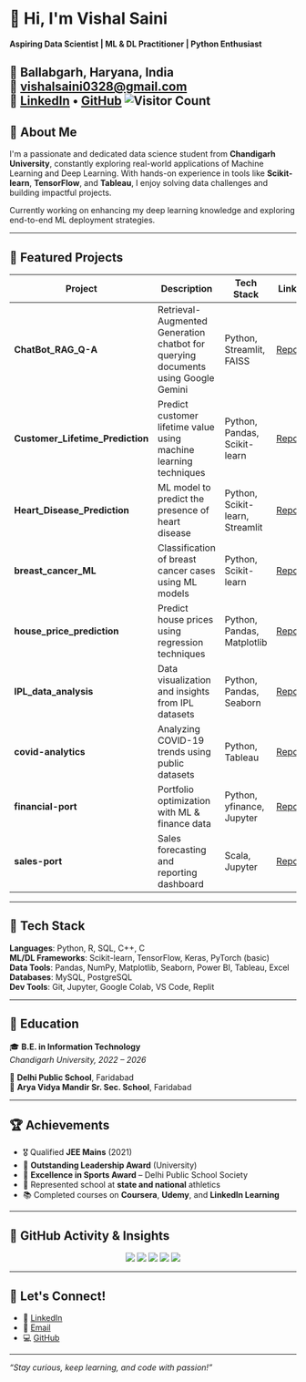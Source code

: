 
# 👋 Hi, I'm Vishal Saini

**Aspiring Data Scientist | ML & DL Practitioner | Python Enthusiast**

📍 Ballabgarh, Haryana, India  
📧 [vishalsaini0328@gmail.com](mailto:vishalsaini0328@gmail.com)  
🔗 [LinkedIn](https://www.linkedin.com/in/vishal-saini-5b4b0b253/) 
• [GitHub](https://github.com/itsvishal1012)
![Visitor Count](https://komarev.com/ghpvc/?username=itsvishal1012&label=Profile%20Views&color=0e75b6&style=flat)
---

## 🧠 About Me

I'm a passionate and dedicated data science student from **Chandigarh University**, constantly exploring real-world applications of Machine Learning and Deep Learning. With hands-on experience in tools like **Scikit-learn**, **TensorFlow**, and **Tableau**, I enjoy solving data challenges and building impactful projects.

Currently working on enhancing my deep learning knowledge and exploring end-to-end ML deployment strategies.

---

## 🚀 Featured Projects

| Project | Description | Tech Stack | Link |
|--------|-------------|------------|------|
| **ChatBot_RAG_Q-A** | Retrieval-Augmented Generation chatbot for querying documents using Google Gemini | Python, Streamlit, FAISS | [Repo](https://github.com/itsvishal1012/ChatBot_RAG_Q-A) |
| **Customer_Lifetime_Prediction** | Predict customer lifetime value using machine learning techniques | Python, Pandas, Scikit-learn | [Repo](https://github.com/itsvishal1012/Customer_Lifetime_Prediction) |
| **Heart_Disease_Prediction** | ML model to predict the presence of heart disease | Python, Scikit-learn, Streamlit | [Repo](https://github.com/itsvishal1012/Heart_Disease_Prediction) |
| **breast_cancer_ML** | Classification of breast cancer cases using ML models | Python, Scikit-learn | [Repo](https://github.com/itsvishal1012/breast_cancer_ML) |
| **house_price_prediction** | Predict house prices using regression techniques | Python, Pandas, Matplotlib | [Repo](https://github.com/itsvishal1012/house_price_prediction) |
| **IPL_data_analysis** | Data visualization and insights from IPL datasets | Python, Pandas, Seaborn | [Repo](https://github.com/itsvishal1012/IPL_data_analysis) |
| **covid-analytics** | Analyzing COVID-19 trends using public datasets | Python, Tableau | [Repo](https://github.com/itsvishal1012/covid-analytics) |
| **financial-port** | Portfolio optimization with ML & finance data | Python, yfinance, Jupyter | [Repo](https://github.com/itsvishal1012/financial-port) |
| **sales-port** | Sales forecasting and reporting dashboard | Scala, Jupyter | [Repo](https://github.com/itsvishal1012/sales-port) |

---

## 🔧 Tech Stack

**Languages**: Python, R, SQL, C++, C  
**ML/DL Frameworks**: Scikit-learn, TensorFlow, Keras, PyTorch (basic)  
**Data Tools**: Pandas, NumPy, Matplotlib, Seaborn, Power BI, Tableau, Excel  
**Databases**: MySQL, PostgreSQL  
**Dev Tools**: Git, Jupyter, Google Colab, VS Code, Replit

---

## 📘 Education

🎓 **B.E. in Information Technology**  
*Chandigarh University, 2022 – 2026*

🏫 **Delhi Public School**, Faridabad  
🏫 **Arya Vidya Mandir Sr. Sec. School**, Faridabad

---

## 🏆 Achievements

- 🎖 Qualified **JEE Mains** (2021)
- 🏅 **Outstanding Leadership Award** (University)
- 🥇 **Excellence in Sports Award** – Delhi Public School Society
- 🏃 Represented school at **state and national** athletics
- 📚 Completed courses on **Coursera**, **Udemy**, and **LinkedIn Learning**

---

## 🚀 GitHub Activity & Insights

<div align="center">

<img src="https://github-profile-summary-cards.vercel.app/api/cards/profile-details?username=itsvishal1012&theme=tokyonight" />

<img src="https://github-profile-summary-cards.vercel.app/api/cards/stats?username=itsvishal1012&theme=tokyonight" />
<img src="https://github-profile-summary-cards.vercel.app/api/cards/productive-time?username=itsvishal1012&theme=tokyonight&utcOffset=+5.5" />

<img src="https://github-profile-summary-cards.vercel.app/api/cards/repos-per-language?username=itsvishal1012&theme=tokyonight" />
<img src="https://github-profile-summary-cards.vercel.app/api/cards/most-commit-language?username=itsvishal1012&theme=tokyonight" />

</div>

---

## 🤝 Let's Connect!

- 🔗 [LinkedIn](https://www.linkedin.com/in/vishal-saini-5b4b0b253/)
- 📧 [Email](mailto:vishalsaini0328@gmail.com)
- 💻 [GitHub](https://github.com/itsvishal1012)

---

_“Stay curious, keep learning, and code with passion!”_
